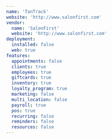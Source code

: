 ```yaml
---
name: 'TanTrack'
website: 'http://www.salonfirst.com'
vendor:
  name: 'SalonFirst'
  website: 'http://www.salonfirst.com'
deployment:
  installed: false
  web: true
features:
  appointments: false
  clients: true
  employees: true
  giftcards: true
  inventory: true
  loyalty_program: true
  marketing: false
  multi_location: false
  payroll: true
  pos: true
  recurring: false
  reminders: false
  resources: false
---
```

